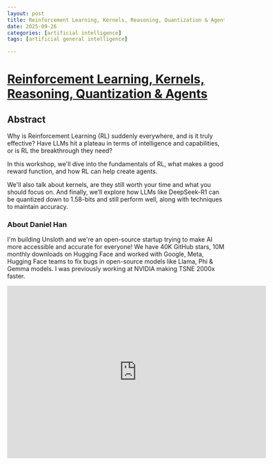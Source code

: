 ```yaml
---
layout: post
title: Reinforcement Learning, Kernels, Reasoning, Quantization & Agents
date: 2025-09-26
categories: [artificial intelligence]
tags: [artificial general intelligence]

---
```




# [Reinforcement Learning, Kernels, Reasoning, Quantization & Agents](https://www.youtube.com/watch?v=OkEGJ5G3foU)



## Abstract

Why is Reinforcement Learning (RL) suddenly everywhere, and is it truly effective? Have LLMs hit a plateau in terms of intelligence and capabilities, or is RL the breakthrough they need?

In this workshop, we'll dive into the fundamentals of RL, what makes a good reward function, and how RL can help create agents.

We'll also talk about kernels, are they still worth your time and what you should focus on. And finally, we’ll explore how LLMs like DeepSeek-R1 can be quantized down to 1.58-bits and still perform well, along with techniques to maintain accuracy.

### About Daniel Han
I'm building Unsloth and we're an open-source startup trying to make AI more accessible and accurate for everyone! We have 40K GitHub stars, 10M monthly downloads on Hugging Face and worked with Google, Meta, Hugging Face teams to fix bugs in open-source models like Llama, Phi & Gemma models. I was previously working at NVIDIA making TSNE 2000x faster.

<iframe width="600" height="400" src="https://www.youtube.com/embed/OkEGJ5G3foU?si=QMd8VRP1jdY-LyPu" title="YouTube video player" frameborder="0" allow="accelerometer; autoplay; clipboard-write; encrypted-media; gyroscope; picture-in-picture; web-share" referrerpolicy="strict-origin-when-cross-origin" allowfullscreen></iframe>